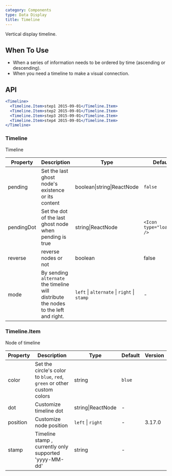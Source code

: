 ```yaml
---
category: Components
type: Data Display
title: Timeline
---
```


Vertical display timeline.

## When To Use

- When a series of information needs to be ordered by time (ascending or descending).
- When you need a timeline to make a visual connection.

## API

```jsx
<Timeline>
  <Timeline.Item>step1 2015-09-01</Timeline.Item>
  <Timeline.Item>step2 2015-09-01</Timeline.Item>
  <Timeline.Item>step3 2015-09-01</Timeline.Item>
  <Timeline.Item>step4 2015-09-01</Timeline.Item>
</Timeline>
```

### Timeline

Timeline

| Property | Description | Type | Default | Version |
| --- | --- | --- | --- | --- |
| pending | Set the last ghost node's existence or its content | boolean\|string\|ReactNode | `false` |  |
| pendingDot | Set the dot of the last ghost node when pending is true | string\|ReactNode | `<Icon type="loading" />` | 3.3.0 |
| reverse | reverse nodes or not | boolean | false | 3.5.0 |
| mode | By sending `alternate` the timeline will distribute the nodes to the left and right. | `left` \| `alternate` \| `right` \| `stamp` | - | 3.8.0 |

### Timeline.Item

Node of timeline

| Property | Description | Type | Default | Version |
| --- | --- | --- | --- | --- |
| color | Set the circle's color to `blue`, `red`, `green` or other custom colors | string | `blue` |  |
| dot | Customize timeline dot | string\|ReactNode | - |  |
| position | Customize node position | `left` \| `right` | - | 3.17.0 |
| stamp | Timeline stamp , currently only supported 'yyyy-MM-dd' | string | - |  |
